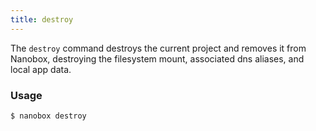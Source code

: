 ```yaml
---
title: destroy
---
```


The `destroy` command destroys the current project and removes it from Nanobox, destroying the filesystem mount, associated dns aliases, and local app data.

### Usage
```bash
$ nanobox destroy
```
